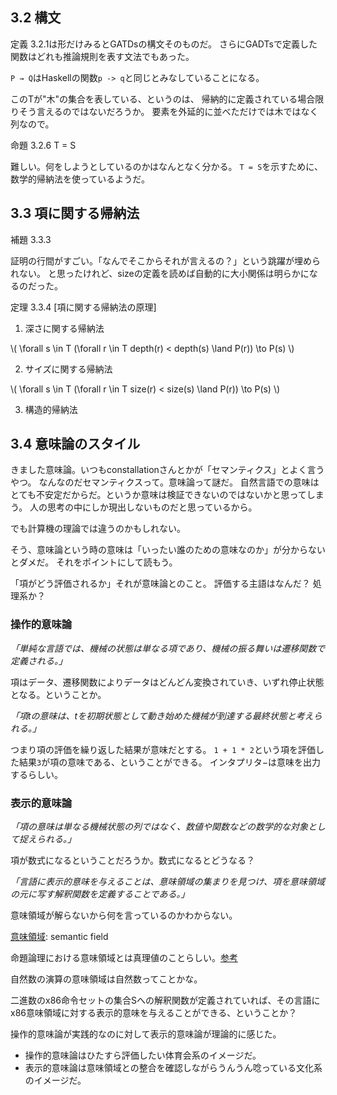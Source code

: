 3.2 構文
-----

定義 3.2.1は形だけみるとGATDsの構文そのものだ。
さらにGADTsで定義した関数はどれも推論規則を表す文法でもあった。

`P → Q`はHaskellの関数`p -> q`と同じとみなしていることになる。

このTが"木"の集合を表している、というのは、
帰納的に定義されている場合限りそう言えるのではないだろうか。
要素を外延的に並べただけでは木ではなく列なので。

命題 3.2.6 T = S

難しい。何をしようとしているのかはなんとなく分かる。
`T = S`を示すために、数学的帰納法を使っているようだ。


3.3 項に関する帰納法
-------------------

補題 3.3.3

証明の行間がすごい。「なんでそこからそれが言えるの？」という跳躍が埋められない。
と思ったけれど、sizeの定義を読めば自動的に大小関係は明らかになるのだった。

定理 3.3.4 [項に関する帰納法の原理]

1. 深さに関する帰納法

\\(
\\forall s \\in T (\\forall r \\in T depth(r) < depth(s) \\land P(r)) \\to P(s)
\\)

2. サイズに関する帰納法

\\(
\\forall s \\in T (\\forall r \\in T size(r) < size(s) \\land P(r)) \\to P(s)
\\)

3. 構造的帰納法


3.4 意味論のスタイル
-------------------

きました意味論。いつもconstallationさんとかが「セマンティクス」とよく言うやつ。
なんなのだセマンティクスって。意味論って謎だ。
自然言語での意味はとても不安定だからだ。というか意味は検証できないのではないかと思ってしまう。
人の思考の中にしか現出しないものだと思っているから。

でも計算機の理論では違うのかもしれない。

そう、意味論という時の意味は「いったい誰のための意味なのか」が分からないとダメだ。
それをポイントにして読もう。


「項がどう評価されるか」それが意味論とのこと。
評価する主語はなんだ？ 処理系か？

### 操作的意味論

_「単純な言語では、機械の状態は単なる項であり、機械の振る舞いは遷移関数で定義される。」_

項はデータ、遷移関数によりデータはどんどん変換されていき、いずれ停止状態となる。ということか。

_「項tの意味は、tを初期状態として動き始めた機械が到達する最終状態と考えられる。」_

つまり項の評価を繰り返した結果が意味だとする。
`1 + 1 * 2`という項を評価した結果`3`が項の意味である、ということができる。
インタプリタ−は意味を出力するらしい。

### 表示的意味論

_「項の意味は単なる機械状態の列ではなく、数値や関数などの数学的な対象として捉えられる。」_

項が数式になるということだろうか。数式になるとどうなる？

_「言語に表示的意味を与えることは、意味領域の集まりを見つけ、項を意味領域の元に写す解釈関数を定義することである。」_

意味領域が解らないから何を言っているのかわからない。

[意味領域](https://ja.wikipedia.org/wiki/%E6%84%8F%E5%91%B3%E9%A0%98%E5%9F%9F): semantic field

命題論理における意味領域とは真理値のことらしい。[参考](http://www.fun.ac.jp/~osawa/course/AI2/proposition/intro/domain.html)

自然数の演算の意味領域は自然数ってことかな。

二進数のx86命令セットの集合Sへの解釈関数が定義されていれば、その言語にx86意味領域に対する表示的意味を与えることができる、ということか？

操作的意味論が実践的なのに対して表示的意味論が理論的に感じた。

- 操作的意味論はひたすら評価したい体育会系のイメージだ。
- 表示的意味論は意味領域との整合を確認しながらうんうん唸っている文化系のイメージだ。

